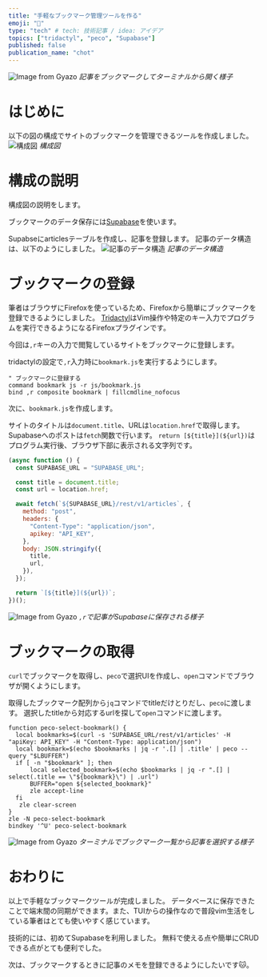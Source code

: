 ```yaml
---
title: "手軽なブックマーク管理ツールを作る"
emoji: "🔖"
type: "tech" # tech: 技術記事 / idea: アイデア
topics: ["tridactyl", "peco", "Supabase"]
published: false
publication_name: "chot"
---
```


![Image from Gyazo](https://i.gyazo.com/74278032d1bdde1235e91508474c080b.gif)
_記事をブックマークしてターミナルから開く様子_

# はじめに

以下の図の構成でサイトのブックマークを管理できるツールを作成しました。
![構成図](https://storage.googleapis.com/zenn-user-upload/66b4a4f2f036-20231112.jpg)
_構成図_

# 構成の説明

構成図の説明をします。

ブックマークのデータ保存には[Supabase](https://supabase.com/)を使います。

Supabseにarticlesテーブルを作成し、記事を登録します。
記事のデータ構造は、以下のようにしました。
![記事のデータ構造](https://storage.googleapis.com/zenn-user-upload/fc708c38a250-20231112.png)
_記事のデータ構造_

# ブックマークの登録

筆者はブラウザにFirefoxを使っているため、Firefoxから簡単にブックマークを登録できるようにしました。
[Tridactyl](https://github.com/tridactyl/tridactyl)はVim操作や特定のキー入力でプログラムを実行できるようになるFirefoxプラグインです。

今回は`,r`キーの入力で閲覧しているサイトをブックマークに登録します。

tridactylの設定で`,r`入力時に`bookmark.js`を実行するようにします。

```text:tridactylrc
" ブックマークに登録する
command bookmark js -r js/bookmark.js
bind ,r composite bookmark | fillcmdline_nofocus
```

次に、`bookmark.js`を作成します。

サイトのタイトルは`document.title`、URLは`location.href`で取得します。
Supabaseへのポストは`fetch`関数で行います。
`return [${title}](${url})`はプログラム実行後、ブラウザ下部に表示される文字列です。

```js:js/bookmark.js
(async function () {
  const SUPABASE_URL = "SUPABASE_URL";

  const title = document.title;
  const url = location.href;

  await fetch(`${SUPABASE_URL}/rest/v1/articles`, {
    method: "post",
    headers: {
      "Content-Type": "application/json",
      apikey: "API_KEY",
    },
    body: JSON.stringify({
      title,
      url,
    }),
  });

  return `[${title}](${url})`;
})();
```

![Image from Gyazo](https://i.gyazo.com/60660da7264da8eea939104e8a64e4ce.gif)
_`,r`で記事がSupabaseに保存される様子_

# ブックマークの取得

`curl`でブックマークを取得し、`peco`で選択UIを作成し、`open`コマンドでブラウザが開くようにします。

取得したブックマーク配列から`jq`コマンドでtitleだけとりだし、`peco`に渡します。
選択したtitleから対応するurlを探して`open`コマンドに渡します。

```bash:.zshrc
function peco-select-bookmark() {
  local bookmarks=$(curl -s 'SUPABASE_URL/rest/v1/articles' -H "apiKey: API_KEY" -H "Content-Type: application/json")
  local bookmark=$(echo $bookmarks | jq -r '.[] | .title' | peco --query "$LBUFFER")
  if [ -n "$bookmark" ]; then
      local selected_bookmark=$(echo $bookmarks | jq -r ".[] | select(.title == \"${bookmark}\") | .url")
      BUFFER="open ${selected_bookmark}"
      zle accept-line
  fi
   zle clear-screen
}
zle -N peco-select-bookmark
bindkey '^U' peco-select-bookmark
```

![Image from Gyazo](https://i.gyazo.com/532928402d4b381900d2f46415f839ce.gif)
_ターミナルでブックマーク一覧から記事を選択する様子_

# おわりに

以上で手軽なブックマークツールが完成しました。
データベースに保存できたことで端末間の同期ができます。また、TUIからの操作なので普段vim生活をしている筆者はとても使いやすく感じています。

技術的には、初めてSupabaseを利用しました。
無料で使える点や簡単にCRUDできる点がとても便利でした。

次は、ブックマークするときに記事のメモを登録できるようにしたいです🐱。
